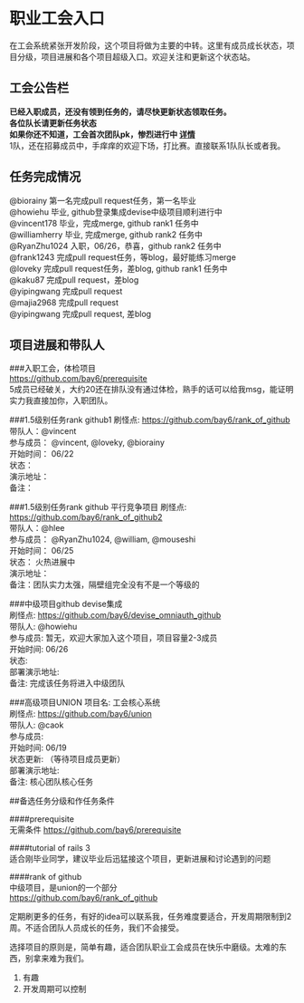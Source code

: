 职业工会入口
============

在工会系统紧张开发阶段，这个项目将做为主要的中转。这里有成员成长状态，项目分级，项目进展和各个项目超级入口。欢迎关注和更新这个状态站。
## 工会公告栏

**已经入职成员，还没有领到任务的，请尽快更新状态领取任务。**<br/>
**各位队长请更新任务状态**<br/>
**如果你还不知道，工会首次团队pk，惨烈进行中 [详情](team_pk.markdown)**<br/>
1队，还在招募成员中，手痒痒的欢迎下场，打比赛。直接联系1队队长或者我。

## 任务完成情况

@biorainy 第一名完成pull request任务，第一名毕业<br/>
@howiehu 毕业, github登录集成devise中级项目顺利进行中<br/>
@vincent178 毕业，完成merge, github rank1 任务中<br/>
@williamherry 毕业, 完成merge, github rank2 任务中<br/>
@RyanZhu1024 入职，06/26，恭喜，github rank2 任务中<br/>
@frank1243 完成pull request任务，等blog，最好能练习merge<br/>
@loveky 完成pull request任务，差blog, github rank1 任务中<br/>
@kaku87 完成pull request，差blog<br/>
@yipingwang 完成pull request<br/>
@majia2968 完成pull request<br/>
@yipingwang 完成pull request, 差blog


## 项目进展和带队人

###入职工会，体检项目<br/>
https://github.com/bay6/prerequisite<br/>
5成员已经破关，大约20还在排队没有通过体检，熟手的话可以给我msg，能证明实力我直接加你，入职团队。

###1.5级别任务rank github1
刷怪点: https://github.com/bay6/rank_of_github<br/>
带队人：@vincent<br/>
参与成员： @vincent, @loveky, @biorainy<br/>
开始时间： 06/22<br/>
状态：<br/>
演示地址：<br/>
备注：<br/>

###1.5级别任务rank github 平行竞争项目
刷怪点: https://github.com/bay6/rank_of_github2<br/>
带队人：@hlee<br/>
参与成员： @RyanZhu1024, @william, @mouseshi<br/>
开始时间： 06/25<br/>
状态： 火热进展中<br/>
演示地址：<br/>
备注：团队实力太强，隔壁组完全没有不是一个等级的<br/>

###中级项目github devise集成<br/>
刷怪点: https://github.com/bay6/devise_omniauth_github<br/>
带队人: @howiehu<br/>
参与成员: 暂无，欢迎大家加入这个项目，项目容量2-3成员<br/>
开始时间: 06/26<br/>
状态: <br/>
部署演示地址:<br/>
备注: 完成该任务将进入中级团队<br/>

###高级项目UNION
项目名: 工会核心系统<br/>
刷怪点: https://github.com/bay6/union<br/>
带队人: @caok<br/>
参与成员: <br/>
开始时间: 06/19<br/>
状态更新: （等待项目成员更新）<br/>
部署演示地址:<br/>
备注: 核心团队核心任务<br/>

##备选任务分级和作任务条件

####prerequisite<br/>
无需条件 https://github.com/bay6/prerequisite<br/>

####tutorial of rails 3<br/>
适合刚毕业同学，建议毕业后迅猛接这个项目，更新进展和讨论遇到的问题<br/>

####rank of github<br/>
中级项目，是union的一个部分<br/>
https://github.com/bay6/rank_of_github<br/>

定期刷更多的任务，有好的idea可以联系我，任务难度要适合，开发周期限制到2周。不适合团队人员成长的任务，我们不会接受。

选择项目的原则是，简单有趣，适合团队职业工会成员在快乐中磨级。太难的东西，别拿来难为我们。
1. 有趣
2. 开发周期可以控制

